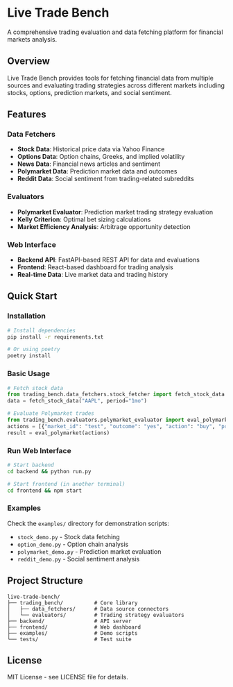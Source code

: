 # Live Trade Bench

A comprehensive trading evaluation and data fetching platform for financial markets analysis.

## Overview

Live Trade Bench provides tools for fetching financial data from multiple sources and evaluating trading strategies across different markets including stocks, options, prediction markets, and social sentiment.

## Features

### Data Fetchers

- **Stock Data**: Historical price data via Yahoo Finance
- **Options Data**: Option chains, Greeks, and implied volatility
- **News Data**: Financial news articles and sentiment
- **Polymarket Data**: Prediction market data and outcomes
- **Reddit Data**: Social sentiment from trading-related subreddits

### Evaluators

- **Polymarket Evaluator**: Prediction market trading strategy evaluation
- **Kelly Criterion**: Optimal bet sizing calculations
- **Market Efficiency Analysis**: Arbitrage opportunity detection

### Web Interface

- **Backend API**: FastAPI-based REST API for data and evaluations
- **Frontend**: React-based dashboard for trading analysis
- **Real-time Data**: Live market data and trading history

## Quick Start

### Installation

```bash
# Install dependencies
pip install -r requirements.txt

# Or using poetry
poetry install
```

### Basic Usage

```python
# Fetch stock data
from trading_bench.data_fetchers.stock_fetcher import fetch_stock_data
data = fetch_stock_data("AAPL", period="1mo")

# Evaluate Polymarket trades
from trading_bench.evaluators.polymarket_evaluator import eval_polymarket
actions = [{"market_id": "test", "outcome": "yes", "action": "buy", "price": 0.6, "quantity": 100}]
result = eval_polymarket(actions)
```

### Run Web Interface

```bash
# Start backend
cd backend && python run.py

# Start frontend (in another terminal)
cd frontend && npm start
```

### Examples

Check the `examples/` directory for demonstration scripts:

- `stock_demo.py` - Stock data fetching
- `option_demo.py` - Option chain analysis
- `polymarket_demo.py` - Prediction market evaluation
- `reddit_demo.py` - Social sentiment analysis

## Project Structure

```
live-trade-bench/
├── trading_bench/          # Core library
│   ├── data_fetchers/      # Data source connectors
│   └── evaluators/         # Trading strategy evaluators
├── backend/                # API server
├── frontend/               # Web dashboard
├── examples/               # Demo scripts
└── tests/                  # Test suite
```

## License

MIT License - see LICENSE file for details.
